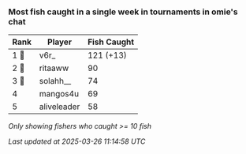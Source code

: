 ### Most fish caught in a single week in tournaments in omie's chat
| Rank | Player | Fish Caught |
|------|--------|-----------|
| 1 🥇  | v6r_  | 121 (+13) |
| 2 🥈  | ritaaww  | 90 |
| 3 🥉  | solahh__  | 74 |
| 4  | mangos4u  | 69 |
| 5  | aliveleader  | 58 |

_Only showing fishers who caught >= 10 fish_

_Last updated at 2025-03-26 11:14:58 UTC_